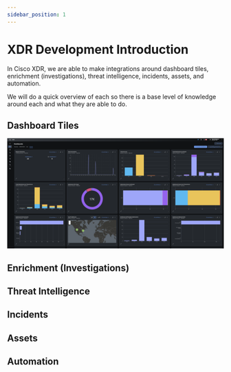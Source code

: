 ```yaml
---
sidebar_position: 1
---
```


# XDR Development Introduction

In Cisco XDR, we are able to make integrations around dashboard tiles, enrichment (investigations), threat intelligence, incidents, assets, and automation.

We will do a quick overview of each so there is a base level of knowledge around each and what they are able to do.

## Dashboard Tiles

![Example banner](../static/img/intro/xdr-dashboard.png)

## Enrichment (Investigations)

## Threat Intelligence

## Incidents

## Assets

## Automation
